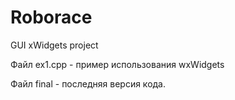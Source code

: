 # Roborace
GUI xWidgets project 


Файл ex1.cpp - пример использования wxWidgets

Файл final - последняя версия кода.
